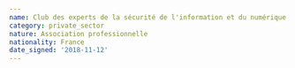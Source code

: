 ```yaml
---
name: Club des experts de la sécurité de l'information et du numérique (CESIN)
category: private_sector
nature: Association professionnelle 
nationality: France
date_signed: '2018-11-12'
---
```

    